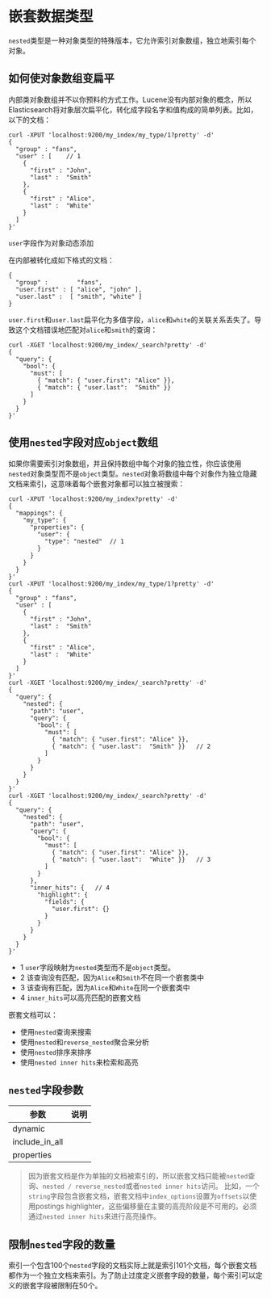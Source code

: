 # 嵌套数据类型

`nested`类型是一种对象类型的特殊版本，它允许索引对象数组，独立地索引每个对象。

## 如何使对象数组变扁平

内部类对象数组并不以你预料的方式工作。Lucene没有内部对象的概念，所以Elasticsearch将对象层次扁平化，转化成字段名字和值构成的简单列表。比如，以下的文档：

```
curl -XPUT 'localhost:9200/my_index/my_type/1?pretty' -d'
{
  "group" : "fans",
  "user" : [ 	// 1
    {
      "first" : "John",
      "last" :  "Smith"
    },
    {
      "first" : "Alice",
      "last" :  "White"
    }
  ]
}'
```

`user`字段作为对象动态添加

在内部被转化成如下格式的文档：

```
{
  "group" :        "fans",
  "user.first" : [ "alice", "john" ],
  "user.last" :  [ "smith", "white" ]
}
```

`user.first`和`user.last`扁平化为多值字段，`alice`和`white`的关联关系丢失了。导致这个文档错误地匹配对`alice`和`smith`的查询：

```
curl -XGET 'localhost:9200/my_index/_search?pretty' -d'
{
  "query": {
    "bool": {
      "must": [
        { "match": { "user.first": "Alice" }},
        { "match": { "user.last":  "Smith" }}
      ]
    }
  }
}'
```

## 使用`nested`字段对应`object`数组

如果你需要索引对象数组，并且保持数组中每个对象的独立性，你应该使用`nested`对象类型而不是`object`类型。`nested`对象将数组中每个对象作为独立隐藏文档来索引，这意味着每个嵌套对象都可以独立被搜索：

```
curl -XPUT 'localhost:9200/my_index?pretty' -d'
{
  "mappings": {
    "my_type": {
      "properties": {
        "user": {
          "type": "nested" 	// 1
        }
      }
    }
  }
}'
curl -XPUT 'localhost:9200/my_index/my_type/1?pretty' -d'
{
  "group" : "fans",
  "user" : [
    {
      "first" : "John",
      "last" :  "Smith"
    },
    {
      "first" : "Alice",
      "last" :  "White"
    }
  ]
}'
curl -XGET 'localhost:9200/my_index/_search?pretty' -d'
{
  "query": {
    "nested": {
      "path": "user",
      "query": {
        "bool": {
          "must": [
            { "match": { "user.first": "Alice" }},
            { "match": { "user.last":  "Smith" }} 	// 2
          ]
        }
      }
    }
  }
}'
curl -XGET 'localhost:9200/my_index/_search?pretty' -d'
{
  "query": {
    "nested": {
      "path": "user",
      "query": {
        "bool": {
          "must": [
            { "match": { "user.first": "Alice" }},
            { "match": { "user.last":  "White" }} 	// 3
          ]
        }
      },
      "inner_hits": { 	// 4
        "highlight": {
          "fields": {
            "user.first": {}
          }
        }
      }
    }
  }
}'
```

- 1 `user`字段映射为`nested`类型而不是`object`类型。
- 2 该查询没有匹配，因为`Alice`和`Smith`不在同一个嵌套类中
- 3 该查询有匹配，因为`Alice`和`White`在同一个嵌套类中
- 4 `inner_hits`可以高亮匹配的嵌套文档

嵌套文档可以：

- 使用`nested`查询来搜索
- 使用`nested`和`reverse_nested`聚合来分析
- 使用`nested`排序来排序
- 使用`nested inner hits`来检索和高亮

## `nested`字段参数

|参数|说明|
|---|---|
|dynamic||
|include_in_all||
|properties||

> 因为嵌套文档是作为单独的文档被索引的，所以嵌套文档只能被`nested`查询、`nested / reverse_nested`或者`nested inner hits`访问。
> 比如，一个`string`字段包含嵌套文档，嵌套文档中`index_options`设置为`offsets`以使用postings highlighter，这些偏移量在主要的高亮阶段是不可用的。必须通过`nested inner hits`来进行高亮操作。

## 限制`nested`字段的数量

索引一个包含100个`nested`字段的文档实际上就是索引101个文档，每个嵌套文档都作为一个独立文档来索引。为了防止过度定义嵌套字段的数量，每个索引可以定义的嵌套字段被限制在50个。
